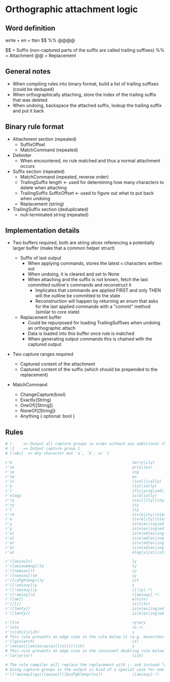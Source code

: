 # Orthographic attachment logic

<!-- SCRATCH THAT :D
1. Build data structure for rules below
2. Build tool which assigns indices to the various suffixes matched (i.e. `[ae]c` => `{ 0: 'ac   1: 'ec' }`)
3. Match attachments and suffixes against rules, store the appended text length in the regular undo info, additionally store attachment rule and index
4. When undoing, backspace like usual, then lookup the rule, generate the unmodified suffix, and attach it again (according to the post-pop state)
    - This will break when the suffix is composed of multiple parts and e.g. the capitalization changed in between
    - It is assumed that this is an edge case and is very unlikely to happen in a real-world setting
    - The limitation can be reflected in the dictionary language by binding the orthographic-attach command to a write command

- Use 16-bit (or larger) numbers for indexing rules & variants but compress the UndoInfo buffer by storing unequally sized values
    - Orthographic attach is rare in comparison to the total command volume
    - Optimization for the future. For now, just use 16-bit numbers which are known to work
- Store the rules in flash, load a rule index table into memory, lookup the rules on-demand
    - Would require dynamic memory/static buffer, evaluate if this is worth it over just iterating all rules from flash when attaching/undoing
    - Maybe bake the rule(s) to use during an orthographic attach operation into the dictionary so not all rules have to be evaluated
    - Optimization which can be skipped for now by just iterating all rules, we have plenty of performance on the nRF52
-->

## Word definition

write + en = tten
   $$   %%   @@@@

$$ = Suffix       (non-captured parts of the suffix are called trailing suffixes)
%% = Attachment
@@ = Replacement

## General notes

- When compiling rules into binary format, build a list of trailing suffixes (could be deduped)
- When orthographically attaching, store the index of the trailing suffix that was deleted
- When undoing, backspace the attached suffix, lookup the trailing suffix and put it back

## Binary rule format

- Attachment section (repeated)
    - SuffixOffset
    - MatchCommand (repeated)
- Delimiter
    - When encountered, no rule matched and thus a normal attachment occurs
- Suffix section (repeated)
    - MatchCommand (repeated, reverse order)
    - TrailingSuffix length                     <- used for determining how many characters to delete when attaching
    - TrailingSuffix SuffixOffset               <- used to figure out what to put back when undoing
    - Replacement (string)
- TrailingSuffix section (deduplicated)
    - null-terminated string (repeated)

## Implementation details

- Two buffers required, both are string slices referencing a potentially larger buffer (make that a common helper struct)
    - Suffix of last output
        - When applying commands, stores the latest `n` characters written out
        - When undoing, it is cleared and set to None
        - When attaching and the suffix is not known, fetch the last committed outline's commands and reconstruct it
            - Implicates that commands are applied FIRST and only THEN will the outline be committed to the state
            - Reconstruction will happen by returning an enum that asks for the last applied commands with a "commit" method (similar to core state)
    - Replacement buffer
        - Could be repurposed for loading TrailingSuffixes when undoing an orthographic attach
        - Data is loaded into this buffer once rule is matched
        - When generating output commands this is chained with the captured output
- Two capture ranges required
    - Captured content of the attachment
    - Captured content of the suffix (which should be prepended to the replacement)

- MatchCommand
    - ChangeCapture(bool)
    - Exactly(String)
    - OneOf([String])
    - NoneOf([String])
    - Anything { optional: bool }

## Rules

```python
# \-    => Output all capture groups in order without any additional characters in between
# \1    => Output capture group 1
# [!abc]  => Any character but `a`, `b`, or `c`

r'm														tor(y|ily)                                                        mator',
r'se													ar(y|ies)                                                         sor',
r'ie													ing                                                               ying',
r'te													en                                                                tten',
r'ic													(ical|ically)                                                     \-',
r'y														(ial|ially)                                                       \-',
r'i														if(y|ying|ied|ies|ication|ications)                               if',
r'ology													ic(al|ally)                                                       ologic',
r'ry													ica(l|lly|lity)                                                   rica',
r'ry													ity                                                               rity',
r'l														ity                                                               lity',
r'rm													tiv(e|ity|ities)                                                  rmativ',
r'e														tiv(e|ity|ities)                                                  ativ',
r'y														iz(e|es|ing|ed|er|ers|ation|ations|able|ability)                  iz',
r'y														is(e|es|ing|ed|er|ers|ation|ations|able|ability)                  is',
r'al													iz(e|ed|es|ing|er|ers|ation|ations|m|ms|able|ability|abilities)   aliz',
r'al													is(e|ed|es|ing|er|ers|ation|ations|m|ms|able|ability|abilities)   alis',
r'ar													iz(e|ed|es|ing|er|ers|ation|ations|m|ms)                          ariz',
r'ar													is(e|ed|es|ing|er|ers|ation|ations|m|ms)                          aris',
r'al													olog(y|ist|ists|ical|ically)                                      olog',

r'([aeiou]c)                                            ly                                                                ally',
r'([aeioubmnp])le                                       ly                                                                ly',
r'([naeiou])t                                           cy                                                                cy',
r'([naeiou])te                                          cy                                                                cy',
r'([cdfghlmnpr])y                                       ist                                                               ist',
r'([!aeiouy])y                                          s                                                                 ies',
r'([!aeiouy])y                                          ([!iy].*)                                                         i',
r'([!aeioy])e                                           ([aeiouy].*)                                                      \-',
r'([ae])                                                e(n|ns)                                                           \-',
r'([l])                                                 is(t|ts)                                                          is',
r'([lmnty])                                             iz(e|es|ing|ed|er|ers|ation|ations|m|ms|able|ability|abilities)   iz',
r'([lmnty])                                             is(e|es|ing|ed|er|ers|ation|ations|m|ms|able|ability|abilities)   is',

r'(t)e                                                  ry|ary                                                            ory',
r'(e)e                                                  (e.+)                                                             \-',
r'(s|sh|x|z|zh)                                         s                                                                 es',
# This rule prevents an edge case in the rule below it (e.g. monarches -> monarchs)
r'([gin]arch)                                           (s)                                                               \-',
r'(oa|ea|i|ee|oo|au|ou|l|n|t|r)(ch)                     s                                                                 es',
# This rule prevents an edge case in the consonant doubling rule below it (e.g. similarrish -> similarish)
r'(ar|er|or)                                            (ish)                                                             \-',

# The rule compiler will replace the replacement with \- and instead "enable" duplication of the 3rd capture group's content
# Using capture groups in the output is kind of a special case for now as they can only be used in-order and only used at most once
r'([!aeioqu]|qu)([aeiou])([bcdfgklmnprtvz])             ([aeiouy].*)                                                      \3'
```
